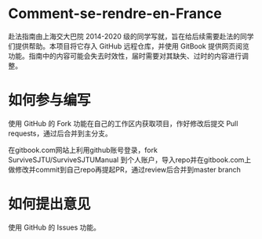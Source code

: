 # Comment-se-rendre-en-France

赴法指南由上海交大巴院 2014-2020 级的同学写就，旨在给后续需要赴法的同学们提供帮助。本项目将它存入 GitHub 远程仓库，并使用 GitBook 提供网页阅览功能。指南中的内容可能会失去时效性，届时需要对其缺失、过时的内容进行调整。

# 如何参与编写

使用 GitHub 的 Fork 功能在自己的工作区内获取项目，作好修改后提交 Pull requests，通过后合并到主分支。

在gitbook.com网站上利用github账号登录，fork SurviveSJTU/SurviveSJTUManual 到个人账户，导入repo并在gitbook.com上做修改并commit到自己repo再提起PR，通过review后合并到master branch

# 如何提出意见

使用 GitHub 的 Issues 功能。
